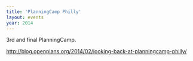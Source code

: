 ```yaml
---
title: 'PlanningCamp Philly'
layout: events
year: 2014
---
```


3rd and final PlanningCamp.

http://blog.openplans.org/2014/02/looking-back-at-planningcamp-philly/

